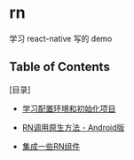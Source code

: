 rn
===

学习 react-native 写的 demo

Table of Contents
-------
[目录]

* [学习配置环境和初始化项目](./l1)

* [RN调用原生方法 - Android版](./l2)

* [集成一些RN组件]('./l3')
